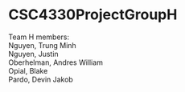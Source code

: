 # CSC4330ProjectGroupH

Team H members:  
Nguyen, Trung Minh  
Nguyen, Justin  
Oberhelman, Andres William  
Opial, Blake  
Pardo, Devin Jakob  
